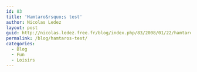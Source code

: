 ```yaml
---
id: 83
title: 'Hamtaro&rsquo;s test'
author: Nicolas Ledez
layout: post
guid: http://nicolas.ledez.free.fr/blog/index.php/83/2008/01/22/hamtaros-test/
permalink: /blog/hamtaros-test/
categories:
  - Blog
  - Fun
  - Loisirs
---
```

